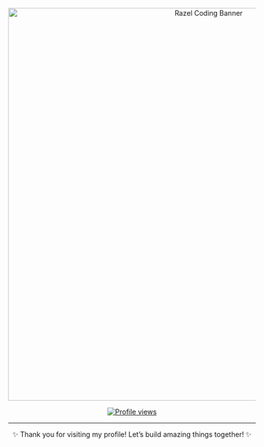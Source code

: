 <p align="center">
  <img src="https://i.pinimg.com/1200x/84/a0/11/84a011a5b34cdfdc99747c8955b6d156.jpg" width="800" alt="Razel Coding Banner" />
</p>


<p align="center">
  <a href="https://github.com/razeltamtia21">
    <img src="https://komarev.com/ghpvc/?username=razeltamtia21&label=Profile+Views&color=0e75b6&style=flat" alt="Profile views" />
  </a>
</p>

---

<p align="center">✨ Thank you for visiting my profile! Let’s build amazing things together! ✨</p>

